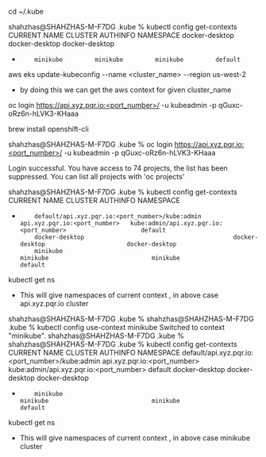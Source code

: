 cd ~/.kube

shahzhas@SHAHZHAS-M-F7DG .kube % kubectl config get-contexts
CURRENT   NAME             CLUSTER          AUTHINFO         NAMESPACE
          docker-desktop   docker-desktop   docker-desktop   
*         minikube         minikube         minikube         default


aws eks update-kubeconfig --name <cluster_name> --region us-west-2
  - by doing this we can get the aws context for given cluster_name

oc login https://api.xyz.pqr.io:<port_number>/ -u kubeadmin -p qGuxc-oRz6n-hLVK3-KHaaa

brew install openshift-cli

shahzhas@SHAHZHAS-M-F7DG .kube % oc login https://api.xyz.pqr.io:<port_number>/ -u kubeadmin -p qGuxc-oRz6n-hLVK3-KHaaa

Login successful.
You have access to 74 projects, the list has been suppressed. You can list all projects with 'oc projects'

shahzhas@SHAHZHAS-M-F7DG .kube % kubectl config get-contexts                                                                 
CURRENT   NAME                                                    CLUSTER                              AUTHINFO                                        NAMESPACE
*         default/api.xyz.pqr.io:<port_number>/kube:admin   api.xyz.pqr.io:<port_number>   kube:admin/api.xyz.pqr.io:<port_number>                     default
          docker-desktop                                          docker-desktop                       docker-desktop                                  
          minikube                                                minikube                             minikube                                        default

kubectl get ns 
  - This will give namespaces of current context , in above case api.xyz.pqr.io cluster

shahzhas@SHAHZHAS-M-F7DG .kube % 
shahzhas@SHAHZHAS-M-F7DG .kube % kubectl config use-context minikube
Switched to context "minikube".
shahzhas@SHAHZHAS-M-F7DG .kube % 
shahzhas@SHAHZHAS-M-F7DG .kube % kubectl config get-contexts        
CURRENT   NAME                                                    CLUSTER                              AUTHINFO                                        NAMESPACE
          default/api.xyz.pqr.io:<port_number>/kube:admin   api.xyz.pqr.io:<port_number>   kube:admin/api.xyz.pqr.io:<port_number>                     default
          docker-desktop                                          docker-desktop                       docker-desktop                                  
*         minikube                                                minikube                             minikube                                        default

kubectl get ns 
  - This will give namespaces of current context , in above case minikube cluster


